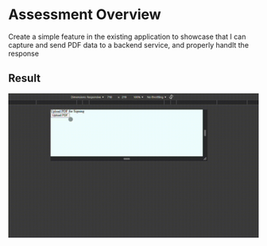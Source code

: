 # Assessment Overview

Create a simple feature in the existing application to showcase that I can capture and send PDF data to a backend service, and properly handlt the response

## Result
![Gif showing the user interface for the assessment](readme\assessment_showcase.gif)